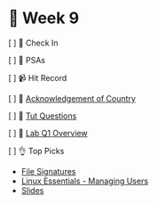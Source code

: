 👋 Week 9
=======================================

[ ] 🕺 Check In

[ ] 🎤 PSAs

[ ] 📹 Hit Record

[ ] 🙂 [Acknowledgement of Country](./ack.md)

[ ] 🏫 [Tut Questions](q1/README.md)

[ ] 🥼 [Lab Q1 Overview](https://cgi.cse.unsw.edu.au/~cs1521/21T3/lab/09/questions)

[ ] 👌 Top Picks

- [File Signatures](https://www.garykessler.net/library/file_sigs.html)
- [Linux Essentials - Managing Users](https://www.youtube.com/watch?v=19WOD84JFxA)
- [Slides](https://www.canva.com/design/DAEvTFzsjbw/hr-wc6gOBiZ6HGLZizCEEg/view)
